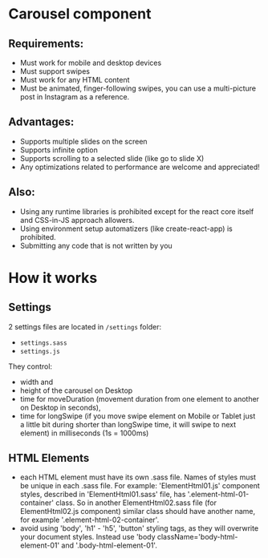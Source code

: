 # Carousel component

## Requirements:

- Must work for mobile and desktop devices
- Must support swipes
- Must work for any HTML content
- Must be animated, finger-following swipes, you can use a multi-picture post in Instagram as a reference.

## Advantages:

- Supports multiple slides on the screen
- Supports infinite option
- Supports scrolling to a selected slide (like go to slide X)
- Any optimizations related to performance are welcome and appreciated!

## Also:

- Using any runtime libraries is prohibited except for the react core itself and CSS-in-JS approach allowers.
- Using environment setup automatizers (like create-react-app) is prohibited.
- Submitting any code that is not written by you

# How it works

## Settings

2 settings files are located in `/settings` folder:

- `settings.sass`
- `settings.js`

They control:

- width and
- height of the carousel on Desktop
- time for moveDuration (movement duration from one element to another on Desktop in seconds),
- time for longSwipe (if you move swipe element on Mobile or Tablet just a little bit during shorter than longSwipe time, it will swipe to next element) in milliseconds (1s = 1000ms)

## HTML Elements

- each HTML element must have its own .sass file. Names of styles must be unique in each .sass file. For example: 'ElementHtml01.js' component styles, described in 'ElementHtml01.sass' file, has '.element-html-01-container' class. So in another ElementHtml02.sass file (for ElementHtml02.js component) similar class should have another name, for example '.element-html-02-container'.
- avoid using 'body', 'h1' - 'h5', 'button' styling tags, as they will overwrite your document styles. Instead use 'body className='body-html-element-01' and '.body-html-element-01'.
